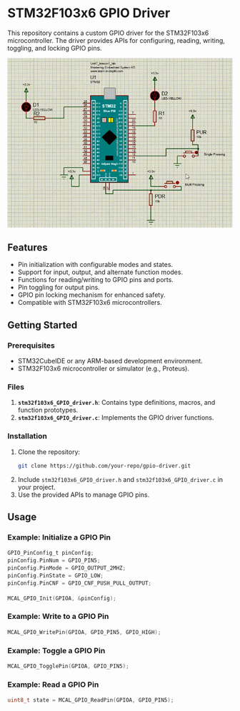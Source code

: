 
# STM32F103x6 GPIO Driver

This repository contains a custom GPIO driver for the STM32F103x6 microcontroller. The driver provides APIs for configuring, reading, writing, toggling, and locking GPIO pins.

![gpio_test_driver.gif](https://github.com/MohamedElsayedd1/Mastering_Embededd_System/blob/main/6.%20MCU%20Essential%20Peripherals/Lecture3_GPIO_Part3/1.%20Lecture/stm32f103x6_Drivers/gpio_test_driver.gif)

## Features

- Pin initialization with configurable modes and states.
- Support for input, output, and alternate function modes.
- Functions for reading/writing to GPIO pins and ports.
- Pin toggling for output pins.
- GPIO pin locking mechanism for enhanced safety.
- Compatible with STM32F103x6 microcontrollers.

## Getting Started

### Prerequisites

- STM32CubeIDE or any ARM-based development environment.
- STM32F103x6 microcontroller or simulator (e.g., Proteus).

### Files

1. **`stm32f103x6_GPIO_driver.h`**: Contains type definitions, macros, and function prototypes.
2. **`stm32f103x6_GPIO_driver.c`**: Implements the GPIO driver functions.

### Installation

1. Clone the repository:
   ```bash
   git clone https://github.com/your-repo/gpio-driver.git
   ```
2. Include `stm32f103x6_GPIO_driver.h` and `stm32f103x6_GPIO_driver.c` in your project.
3. Use the provided APIs to manage GPIO pins.

## Usage

### Example: Initialize a GPIO Pin

```c
GPIO_PinConfig_t pinConfig;
pinConfig.PinNum = GPIO_PIN5;
pinConfig.PinMode = GPIO_OUTPUT_2MHZ;
pinConfig.PinState = GPIO_LOW;
pinConfig.PinCNF = GPIO_CNF_PUSH_PULL_OUTPUT;

MCAL_GPIO_Init(GPIOA, &pinConfig);
```

### Example: Write to a GPIO Pin

```c
MCAL_GPIO_WritePin(GPIOA, GPIO_PIN5, GPIO_HIGH);
```

### Example: Toggle a GPIO Pin

```c
MCAL_GPIO_TogglePin(GPIOA, GPIO_PIN5);
```

### Example: Read a GPIO Pin

```c
uint8_t state = MCAL_GPIO_ReadPin(GPIOA, GPIO_PIN5);
```
